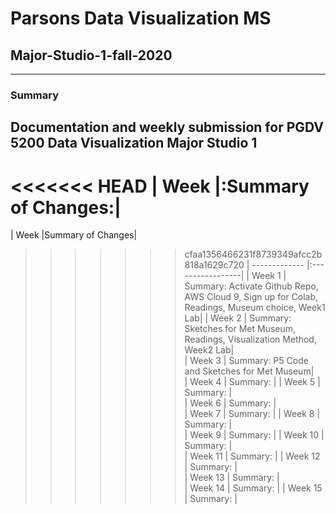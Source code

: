 # Parsons Data Visualization MS 
## Major-Studio-1-fall-2020
---
### Summary

Documentation and weekly submission for PGDV 5200 Data Visualization Major Studio 1
---

<<<<<<< HEAD
| Week          |:Summary of Changes:|   
=======
| Week          |Summary of Changes|   
>>>>>>> cfaa1356466231f8739349afcc2b818a1629c720
| ------------- |:-----------------| 
| Week 1        | Summary: Activate Github Repo, AWS Cloud 9, Sign up for Colab, Readings, Museum choice, Week1 Lab| 
| Week 2        | Summary: Sketches for Met Museum, Readings, Visualization Method, Week2 Lab|   
| Week 3        | Summary: P5 Code and Sketches for Met Museum|  
| Week 4        | Summary:          | 
| Week 5        | Summary:          |   
| Week 6        | Summary:          |  
| Week 7        | Summary:          | 
| Week 8        | Summary:          |   
| Week 9        | Summary:          | 
| Week 10       | Summary:          |  
| Week 11       | Summary:          | 
| Week 12       | Summary:          |   
| Week 13       | Summary:          |      
| Week 14       | Summary:          |
| Week 15       | Summary:          |
